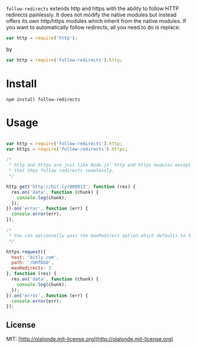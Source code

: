 `follow-redirects` extends http and https with the ability to follow
HTTP redirects painlessly. It does not modify the native modules but
instead offers its own http/https modules which inherit from the native
modules. If you want to automatically follow redirects, all you need to
do is replace: 

```javascript
var http = require('http');
```

by

```javascript
var http = require('follow-redirects').http;
```

# Install

    npm install follow-redirects

# Usage

```javascript

var http = require('follow-redirects').http;
var https = require('follow-redirects').https;

/* 
 * http and https are just like Node.js' http and https modules except 
 * that they follow redirects seamlessly. 
 */

http.get('http://bit.ly/900913', function (res) {
  res.on('data', function (chunk) {
    console.log(chunk);
  });
}).on('error', function (err) {
  console.error(err);
});

/*
 * You can optionnally pass the maxRedirect option which defaults to 5
 */

https.request({
  host: 'bitly.com',
  path: '/UHfDGO',
  maxRedirects: 3
}, function (res) {
  res.on('data', function (chunk) {
    console.log(chunk);
  });
}).on('error', function (err) {
  console.error(err);
});

```

## License

MIT: [http://olalonde.mit-license.org](http://olalonde.mit-license.org)
